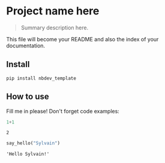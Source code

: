 # Project name here
> Summary description here.


This file will become your README and also the index of your documentation.

## Install

`pip install nbdev_template`

## How to use

Fill me in please! Don't forget code examples:

```python
1+1
```




    2



```python
say_hello("Sylvain")
```




    'Hello Sylvain!'


